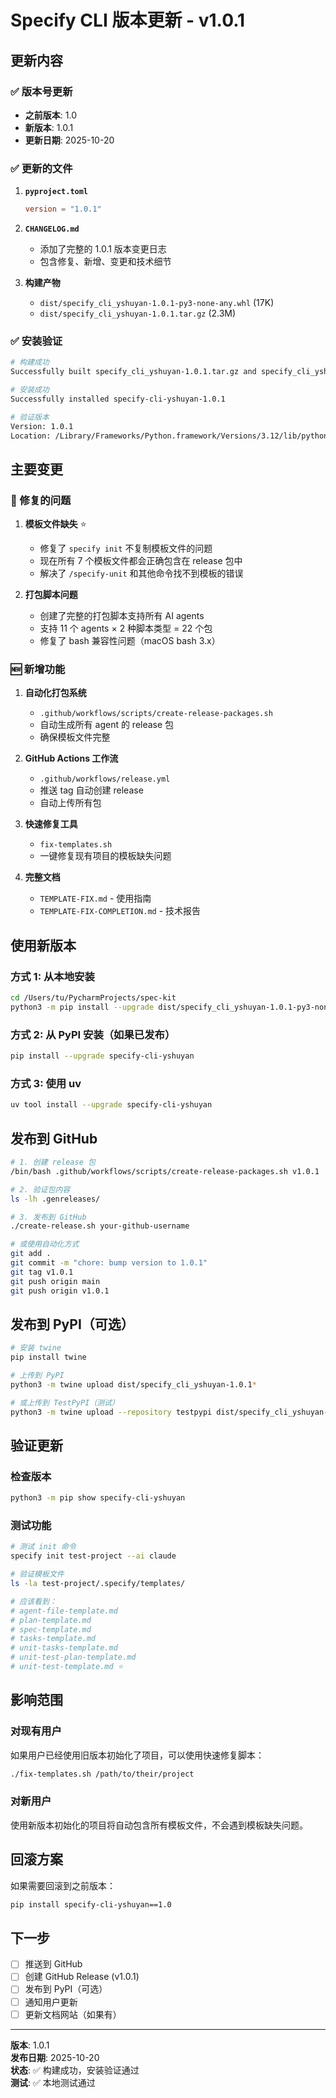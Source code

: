 # Specify CLI 版本更新 - v1.0.1

## 更新内容

### ✅ 版本号更新

- **之前版本**: 1.0
- **新版本**: 1.0.1
- **更新日期**: 2025-10-20

### ✅ 更新的文件

1. **`pyproject.toml`**
   ```toml
   version = "1.0.1"
   ```

2. **`CHANGELOG.md`**
   - 添加了完整的 1.0.1 版本变更日志
   - 包含修复、新增、变更和技术细节

3. **构建产物**
   - `dist/specify_cli_yshuyan-1.0.1-py3-none-any.whl` (17K)
   - `dist/specify_cli_yshuyan-1.0.1.tar.gz` (2.3M)

### ✅ 安装验证

```bash
# 构建成功
Successfully built specify_cli_yshuyan-1.0.1.tar.gz and specify_cli_yshuyan-1.0.1-py3-none-any.whl

# 安装成功
Successfully installed specify-cli-yshuyan-1.0.1

# 验证版本
Version: 1.0.1
Location: /Library/Frameworks/Python.framework/Versions/3.12/lib/python3.12/site-packages
```

## 主要变更

### 🐛 修复的问题

1. **模板文件缺失** ⭐
   - 修复了 `specify init` 不复制模板文件的问题
   - 现在所有 7 个模板文件都会正确包含在 release 包中
   - 解决了 `/specify-unit` 和其他命令找不到模板的错误

2. **打包脚本问题**
   - 创建了完整的打包脚本支持所有 AI agents
   - 支持 11 个 agents × 2 种脚本类型 = 22 个包
   - 修复了 bash 兼容性问题（macOS bash 3.x）

### 🆕 新增功能

1. **自动化打包系统**
   - `.github/workflows/scripts/create-release-packages.sh`
   - 自动生成所有 agent 的 release 包
   - 确保模板文件完整

2. **GitHub Actions 工作流**
   - `.github/workflows/release.yml`
   - 推送 tag 自动创建 release
   - 自动上传所有包

3. **快速修复工具**
   - `fix-templates.sh`
   - 一键修复现有项目的模板缺失问题

4. **完整文档**
   - `TEMPLATE-FIX.md` - 使用指南
   - `TEMPLATE-FIX-COMPLETION.md` - 技术报告

## 使用新版本

### 方式 1: 从本地安装

```bash
cd /Users/tu/PycharmProjects/spec-kit
python3 -m pip install --upgrade dist/specify_cli_yshuyan-1.0.1-py3-none-any.whl
```

### 方式 2: 从 PyPI 安装（如果已发布）

```bash
pip install --upgrade specify-cli-yshuyan
```

### 方式 3: 使用 uv

```bash
uv tool install --upgrade specify-cli-yshuyan
```

## 发布到 GitHub

```bash
# 1. 创建 release 包
/bin/bash .github/workflows/scripts/create-release-packages.sh v1.0.1

# 2. 验证包内容
ls -lh .genreleases/

# 3. 发布到 GitHub
./create-release.sh your-github-username

# 或使用自动化方式
git add .
git commit -m "chore: bump version to 1.0.1"
git tag v1.0.1
git push origin main
git push origin v1.0.1
```

## 发布到 PyPI（可选）

```bash
# 安装 twine
pip install twine

# 上传到 PyPI
python3 -m twine upload dist/specify_cli_yshuyan-1.0.1*

# 或上传到 TestPyPI（测试）
python3 -m twine upload --repository testpypi dist/specify_cli_yshuyan-1.0.1*
```

## 验证更新

### 检查版本

```bash
python3 -m pip show specify-cli-yshuyan
```

### 测试功能

```bash
# 测试 init 命令
specify init test-project --ai claude

# 验证模板文件
ls -la test-project/.specify/templates/

# 应该看到：
# agent-file-template.md
# plan-template.md
# spec-template.md
# tasks-template.md
# unit-tasks-template.md
# unit-test-plan-template.md
# unit-test-template.md ⭐
```

## 影响范围

### 对现有用户

如果用户已经使用旧版本初始化了项目，可以使用快速修复脚本：

```bash
./fix-templates.sh /path/to/their/project
```

### 对新用户

使用新版本初始化的项目将自动包含所有模板文件，不会遇到模板缺失问题。

## 回滚方案

如果需要回滚到之前版本：

```bash
pip install specify-cli-yshuyan==1.0
```

## 下一步

- [ ] 推送到 GitHub
- [ ] 创建 GitHub Release (v1.0.1)
- [ ] 发布到 PyPI（可选）
- [ ] 通知用户更新
- [ ] 更新文档网站（如果有）

---

**版本**: 1.0.1  
**发布日期**: 2025-10-20  
**状态**: ✅ 构建成功，安装验证通过  
**测试**: ✅ 本地测试通过

